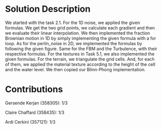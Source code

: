 # Solution Description

We started with the task 2.1. For the 1D noise, we applied the given formulas. We get the two grid points, we calculate each gradient and then we evaluate their linear interpolation.
We then implemented the fraction Brownian motion in 1D by simply implementing the given formula with a for loop.
As for the perlin_noise in 2D, we implemented the formulas by following the given figure. Same for the FBM and the Turbulence, with their respective formulas.
For the textures in Task 5.1, we also implemented the given formulas.
For the terrain, we triangulate the grid cells. And, for each of them, we applied the material texture according to the height of the cell and the water level. We then copied our Blinn-Phong implementation.

# Contributions

Gersende Kerjan (358305): 1/3

Claire Chaffard (358435): 1/3

Ardi Cerkini (357121): 1/3